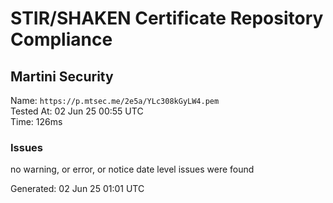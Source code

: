# STIR/SHAKEN Certificate Repository Compliance

## Martini Security

Name: `https://p.mtsec.me/2e5a/YLc308kGyLW4.pem`\
Tested At: 02 Jun 25 00:55 UTC\
Time: 126ms

### Issues

no warning, or error, or notice date level issues were found

Generated: 02 Jun 25 01:01 UTC